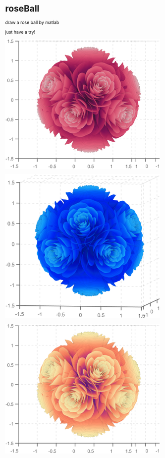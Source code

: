 # roseBall
draw a rose ball by matlab

just have a try!

<img
src="https://github.com/slandarer/roseBall/blob/main/gallery/2.png" width="500"/>

<img
src="https://github.com/slandarer/roseBall/blob/main/gallery/1.png" width="500"/>

<img
src="https://github.com/slandarer/roseBall/blob/main/gallery/3.png" width="500"/>
